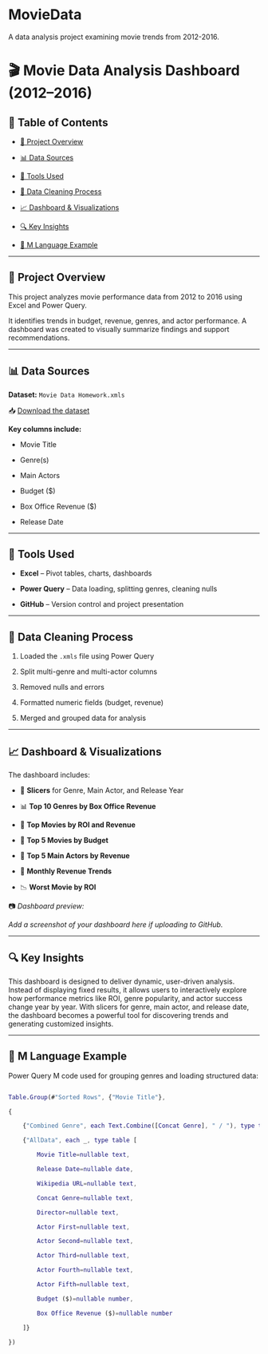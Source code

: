 # MovieData
A data analysis project examining movie trends from 2012-2016.
# 🎬 Movie Data Analysis Dashboard (2012–2016)



## 📑 Table of Contents

- [📌 Project Overview](#project-overview)

- [📊 Data Sources](#data-sources)

- [🧰 Tools Used](#tools-used)

- [🧹 Data Cleaning Process](#data-cleaning-process)

- [📈 Dashboard & Visualizations](#dashboard--visualizations)

- [🔍 Key Insights](#key-insights)

- [🧮 M Language Example](#m-language-example)



---



## 📌 Project Overview



This project analyzes movie performance data from 2012 to 2016 using Excel and Power Query.  

It identifies trends in budget, revenue, genres, and actor performance. A dashboard was created to visually summarize findings and support recommendations.



---



## 📊 Data Sources



**Dataset:** `Movie Data Homework.xmls`  

📥 [Download the dataset](https://github.com/Irene-arch/Documenting_Example?tab=readme-ov-file)



**Key columns include:**

- Movie Title

- Genre(s)

- Main Actors

- Budget ($)

- Box Office Revenue ($)

- Release Date



---



## 🧰 Tools Used



- **Excel** – Pivot tables, charts, dashboards  

- **Power Query** – Data loading, splitting genres, cleaning nulls  

- **GitHub** – Version control and project presentation  



---



## 🧹 Data Cleaning Process



1. Loaded the `.xmls` file using Power Query  

2. Split multi-genre and multi-actor columns  

3. Removed nulls and errors  

4. Formatted numeric fields (budget, revenue)  

5. Merged and grouped data for analysis  



---



## 📈 Dashboard & Visualizations



The dashboard includes:



- 📌 **Slicers** for Genre, Main Actor, and Release Year  

- 📊 **Top 10 Genres by Box Office Revenue**  

- 🎥 **Top Movies by ROI and Revenue**  

- 💸 **Top 5 Movies by Budget**  

- 👤 **Top 5 Main Actors by Revenue**  

- 📅 **Monthly Revenue Trends**  

- 📉 **Worst Movie by ROI**



📷 _Dashboard preview:_  

_Add a screenshot of your dashboard here if uploading to GitHub._



---



## 🔍 Key Insights

This dashboard is designed to deliver dynamic, user-driven analysis. Instead of displaying fixed results, it allows users to interactively explore how performance metrics like ROI, genre popularity, and actor success change year by year. With slicers for genre, main actor, and release date, the dashboard becomes a powerful tool for discovering trends and generating customized insights.


---



## 🧮 M Language Example



Power Query M code used for grouping genres and loading structured data:



```m

Table.Group(#"Sorted Rows", {"Movie Title"},

{

    {"Combined Genre", each Text.Combine([Concat Genre], " / "), type text},

    {"AllData", each _, type table [

        Movie Title=nullable text,

        Release Date=nullable date,

        Wikipedia URL=nullable text,

        Concat Genre=nullable text,

        Director=nullable text,

        Actor First=nullable text,

        Actor Second=nullable text,

        Actor Third=nullable text,

        Actor Fourth=nullable text,

        Actor Fifth=nullable text,

        Budget ($)=nullable number,

        Box Office Revenue ($)=nullable number

    ]}

})
